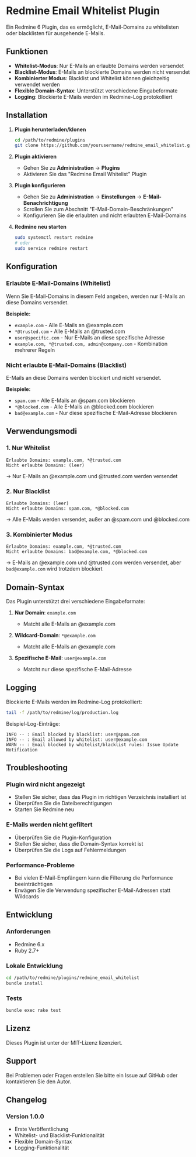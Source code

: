 # Redmine Email Whitelist Plugin

Ein Redmine 6 Plugin, das es ermöglicht, E-Mail-Domains zu whitelisten oder blacklisten für ausgehende E-Mails.

## Funktionen

- **Whitelist-Modus**: Nur E-Mails an erlaubte Domains werden versendet
- **Blacklist-Modus**: E-Mails an blockierte Domains werden nicht versendet
- **Kombinierter Modus**: Blacklist und Whitelist können gleichzeitig verwendet werden
- **Flexible Domain-Syntax**: Unterstützt verschiedene Eingabeformate
- **Logging**: Blockierte E-Mails werden im Redmine-Log protokolliert

## Installation

1. **Plugin herunterladen/klonen**
   ```bash
   cd /path/to/redmine/plugins
   git clone https://github.com/yourusername/redmine_email_whitelist.git
   ```

2. **Plugin aktivieren**
   - Gehen Sie zu **Administration** → **Plugins**
   - Aktivieren Sie das "Redmine Email Whitelist" Plugin

3. **Plugin konfigurieren**
   - Gehen Sie zu **Administration** → **Einstellungen** → **E-Mail-Benachrichtigung**
   - Scrollen Sie zum Abschnitt "E-Mail-Domain-Beschränkungen"
   - Konfigurieren Sie die erlaubten und nicht erlaubten E-Mail-Domains

4. **Redmine neu starten**
   ```bash
   sudo systemctl restart redmine
   # oder
   sudo service redmine restart
   ```

## Konfiguration

### Erlaubte E-Mail-Domains (Whitelist)

Wenn Sie E-Mail-Domains in diesem Feld angeben, werden nur E-Mails an diese Domains versendet.

**Beispiele:**
- `example.com` - Alle E-Mails an @example.com
- `*@trusted.com` - Alle E-Mails an @trusted.com
- `user@specific.com` - Nur E-Mails an diese spezifische Adresse
- `example.com, *@trusted.com, admin@company.com` - Kombination mehrerer Regeln

### Nicht erlaubte E-Mail-Domains (Blacklist)

E-Mails an diese Domains werden blockiert und nicht versendet.

**Beispiele:**
- `spam.com` - Alle E-Mails an @spam.com blockieren
- `*@blocked.com` - Alle E-Mails an @blocked.com blockieren
- `bad@example.com` - Nur diese spezifische E-Mail-Adresse blockieren

## Verwendungsmodi

### 1. Nur Whitelist
```
Erlaubte Domains: example.com, *@trusted.com
Nicht erlaubte Domains: (leer)
```
→ Nur E-Mails an @example.com und @trusted.com werden versendet

### 2. Nur Blacklist
```
Erlaubte Domains: (leer)
Nicht erlaubte Domains: spam.com, *@blocked.com
```
→ Alle E-Mails werden versendet, außer an @spam.com und @blocked.com

### 3. Kombinierter Modus
```
Erlaubte Domains: example.com, *@trusted.com
Nicht erlaubte Domains: bad@example.com, *@blocked.com
```
→ E-Mails an @example.com und @trusted.com werden versendet, aber `bad@example.com` wird trotzdem blockiert

## Domain-Syntax

Das Plugin unterstützt drei verschiedene Eingabeformate:

1. **Nur Domain**: `example.com`
   - Matcht alle E-Mails an @example.com

2. **Wildcard-Domain**: `*@example.com`
   - Matcht alle E-Mails an @example.com

3. **Spezifische E-Mail**: `user@example.com`
   - Matcht nur diese spezifische E-Mail-Adresse

## Logging

Blockierte E-Mails werden im Redmine-Log protokolliert:

```bash
tail -f /path/to/redmine/log/production.log
```

Beispiel-Log-Einträge:
```
INFO -- : Email blocked by blacklist: user@spam.com
INFO -- : Email allowed by whitelist: user@example.com
WARN -- : Email blocked by whitelist/blacklist rules: Issue Update Notification
```

## Troubleshooting

### Plugin wird nicht angezeigt
- Stellen Sie sicher, dass das Plugin im richtigen Verzeichnis installiert ist
- Überprüfen Sie die Dateiberechtigungen
- Starten Sie Redmine neu

### E-Mails werden nicht gefiltert
- Überprüfen Sie die Plugin-Konfiguration
- Stellen Sie sicher, dass die Domain-Syntax korrekt ist
- Überprüfen Sie die Logs auf Fehlermeldungen

### Performance-Probleme
- Bei vielen E-Mail-Empfängern kann die Filterung die Performance beeinträchtigen
- Erwägen Sie die Verwendung spezifischer E-Mail-Adressen statt Wildcards

## Entwicklung

### Anforderungen
- Redmine 6.x
- Ruby 2.7+

### Lokale Entwicklung
```bash
cd /path/to/redmine/plugins/redmine_email_whitelist
bundle install
```

### Tests
```bash
bundle exec rake test
```

## Lizenz

Dieses Plugin ist unter der MIT-Lizenz lizenziert.

## Support

Bei Problemen oder Fragen erstellen Sie bitte ein Issue auf GitHub oder kontaktieren Sie den Autor.

## Changelog

### Version 1.0.0
- Erste Veröffentlichung
- Whitelist- und Blacklist-Funktionalität
- Flexible Domain-Syntax
- Logging-Funktionalität
